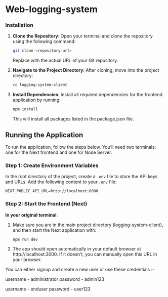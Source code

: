 # Web-logging-system

### Installation

1. **Clone the Repository**:
   Open your terminal and clone the repository using the following command:

   ```bash
   git clone <repository-url>
   ```

   Replace <repository-url> with the actual URL of your Git repository.

2. **Navigate to the Project Directory**:
   After cloning, move into the project directory:

   ```bash
   cd logging-system-client
   ```

3. **Install Dependencies**:
   Install all required dependencies for the frontend application by running:

   ```bash
   npm install
   ```

   This will install all packages listed in the package.json file.

## Running the Application

To run the application, follow the steps below. You’ll need two terminals: one for the Next frontend and one for Node Server.

### Step 1: Create Environment Variables

In the root directory of the project, create a `.env` file to store the API keys and URLs. Add the following content to your `.env` file:

```plaintext
NEXT_PUBLIC_API_URL=http://localhost:8080
```

### Step 2: Start the Frontend (Next)

**In your original terminal**:

1. Make sure you are in the main project directory (logging-system-client), and then start the Next application with:

   ```bash
   npm run dev
   ```

2. The app should open automatically in your default browser at http://localhost:3000. If it doesn’t, you can manually open this URL in your browser.

You can either signup and create a new user or use these credentials :-

username - administrator
password - admin123

username - enduser
password - user123
